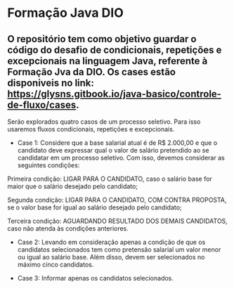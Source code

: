 

# Formação Java DIO

## O repositório tem como objetivo guardar o código do desafio de condicionais, repetições e excepcionais na linguagem Java, referente à Formação Jva da DIO. Os cases estão disponiveis no link: https://glysns.gitbook.io/java-basico/controle-de-fluxo/cases.

Serão explorados quatro casos de um processo seletivo. Para isso usaremos fluxos condicionais, repetições e excepcionais.

* Case 1: Considere que a  base salarial atual é de R$ 2.000,00 e que o candidato deve expressar qual o valor de salário pretendido ao se candidatar em um processo seletivo. Com isso, devemos considerar as seguintes condições:

Primeira condição: LIGAR PARA O CANDIDATO, caso o salário base for maior que o salário desejado pelo candidato;

Segunda condição: LIGAR PARA O CANDIDATO, COM CONTRA PROPOSTA, se o valor base for igual ao salário desejado pelo candidato;

Terceira condição: AGUARDANDO RESULTADO DOS DEMAIS CANDIDATOS, caso não atenda às condições anteriores.

* Case 2: Levando em consideração apenas a condição de que os candidatos selecionados tem como pretensão salarial um valor menor ou igual ao salário base. Além disso, devem ser selecionados no máximo cinco candidatos.

* Case 3: Informar apenas os candidatos selecionados.


